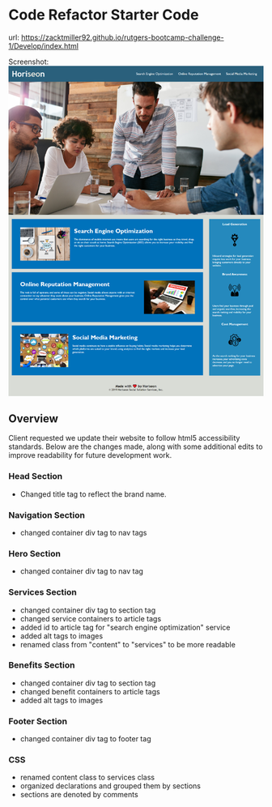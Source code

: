 # Code Refactor Starter Code
url:
https://zacktmiller92.github.io/rutgers-bootcamp-challenge-1/Develop/index.html

Screenshot: 
![website screenshot](Develop/assets/images/screenshot.png)

## Overview
Client requested we update their website to follow html5 accessibility standards. Below are the changes made, along with some additional edits to improve readability for future development work. 

### Head Section
- Changed title tag to reflect the brand name. 

### Navigation Section
- changed container div tag to nav tags

### Hero Section
- changed container div tag to nav tag

### Services Section
- changed container div tag to section tag
- changed service containers to article tags
- added id to article tag for "search engine optimization" service
- added alt tags to images
- renamed class from "content" to "services" to be more readable

### Benefits Section
- changed container div tag to section tag
- changed benefit containers to article tags
- added alt tags to images

### Footer Section
- changed container div tag to footer tag

### CSS
- renamed content class to services class
- organized declarations and grouped them by sections
- sections are denoted by comments